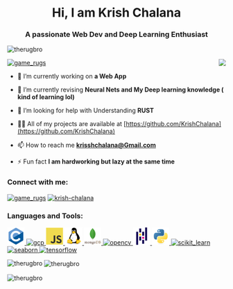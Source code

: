 <h1 align="center">Hi, I am Krish Chalana</h1>
<h3 align="center">A passionate Web Dev and Deep Learning Enthusiast</h3>

<p align="left"> <img src="https://komarev.com/ghpvc/?username=therugbro&label=Profile%20views&color=0e75b6&style=flat" alt="therugbro" /> </p>

<img align='right' src="https://media.giphy.com/media/0lGd2OXXHe4tFhb7Wh/giphy.gif"/>
<p align="left"> <a href="https://twitter.com/game_rugs" target="blank"><img src="https://img.shields.io/twitter/follow/game_rugs?logo=twitter&style=for-the-badge" alt="game_rugs" /></a> </p>

- 🔭 I’m currently working on **a Web App**

- 🌱 I’m currently revising **Neural Nets and My Deep learning knowledge ( kind of learning lol)**

- 🤝 I’m looking for help with Understanding **RUST**

- 👨‍💻 All of my projects are available at [https://github.com/KrishChalana](https://github.com/KrishChalana)



- 📫 How to reach me **krisshchalana@Gmail.com**

- ⚡ Fun fact **I am hardworking but lazy at the same time**

<h3 align="left">Connect with me:</h3>
<p align="left">
<a href="https://twitter.com/game_rugs" target="blank"><img align="center" src="https://raw.githubusercontent.com/rahuldkjain/github-profile-readme-generator/master/src/images/icons/Social/twitter.svg" alt="game_rugs" height="30" width="40" /></a>
<a href="https://linkedin.com/in/krish-chalana" target="blank"><img align="center" src="https://raw.githubusercontent.com/rahuldkjain/github-profile-readme-generator/master/src/images/icons/Social/linked-in-alt.svg" alt="krish-chalana" height="30" width="40" /></a>
</p>

<h3 align="left">Languages and Tools:</h3>
<p align="left"> <a href="https://www.cprogramming.com/" target="_blank" rel="noreferrer"> <img src="https://raw.githubusercontent.com/devicons/devicon/master/icons/c/c-original.svg" alt="c" width="40" height="40"/> </a> <a href="https://cloud.google.com" target="_blank" rel="noreferrer"> <img src="https://www.vectorlogo.zone/logos/google_cloud/google_cloud-icon.svg" alt="gcp" width="40" height="40"/> </a> <a href="https://developer.mozilla.org/en-US/docs/Web/JavaScript" target="_blank" rel="noreferrer"> <img src="https://raw.githubusercontent.com/devicons/devicon/master/icons/javascript/javascript-original.svg" alt="javascript" width="40" height="40"/> </a> <a href="https://www.linux.org/" target="_blank" rel="noreferrer"> <img src="https://raw.githubusercontent.com/devicons/devicon/master/icons/linux/linux-original.svg" alt="linux" width="40" height="40"/> </a> <a href="https://www.mongodb.com/" target="_blank" rel="noreferrer"> <img src="https://raw.githubusercontent.com/devicons/devicon/master/icons/mongodb/mongodb-original-wordmark.svg" alt="mongodb" width="40" height="40"/> </a> <a href="https://opencv.org/" target="_blank" rel="noreferrer"> <img src="https://www.vectorlogo.zone/logos/opencv/opencv-icon.svg" alt="opencv" width="40" height="40"/> </a> <a href="https://pandas.pydata.org/" target="_blank" rel="noreferrer"> <img src="https://raw.githubusercontent.com/devicons/devicon/2ae2a900d2f041da66e950e4d48052658d850630/icons/pandas/pandas-original.svg" alt="pandas" width="40" height="40"/> </a> <a href="https://www.python.org" target="_blank" rel="noreferrer"> <img src="https://raw.githubusercontent.com/devicons/devicon/master/icons/python/python-original.svg" alt="python" width="40" height="40"/> </a> <a href="https://scikit-learn.org/" target="_blank" rel="noreferrer"> <img src="https://upload.wikimedia.org/wikipedia/commons/0/05/Scikit_learn_logo_small.svg" alt="scikit_learn" width="40" height="40"/> </a> <a href="https://seaborn.pydata.org/" target="_blank" rel="noreferrer"> <img src="https://seaborn.pydata.org/_images/logo-mark-lightbg.svg" alt="seaborn" width="40" height="40"/> </a> <a href="https://www.tensorflow.org" target="_blank" rel="noreferrer"> <img src="https://www.vectorlogo.zone/logos/tensorflow/tensorflow-icon.svg" alt="tensorflow" width="40" height="40"/> </a> </p>

<p><img align="left" src="https://github-readme-stats.vercel.app/api/top-langs?username=KrishChalana&show_icons=true&locale=en&layout=compact" alt="therugbro" /></p>

<p>&nbsp;<img align="center" src="https://github-readme-stats.vercel.app/api?username=KrishChalana&show_icons=true&locale=en" alt="therugbro" /></p>

<p><img align="center" src="https://github-readme-streak-stats.herokuapp.com/?user=KrishChalana&" alt="therugbro" /></p>
